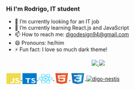 ### Hi I'm Rodrigo, IT student

- 🔭 I’m currently looking for an IT job
- 🌱 I’m currently learning React.js and JavaScript
- 📫 How to reach me: digodesign94@gmail.com
- 😄 Pronouns: he/him
- ⚡ Fun fact: I love so much dark theme!

<div align="center">
  <a href="https://github.com/rodrigodesigner94">
  <img height="180em" src="https://github-readme-stats.vercel.app/api?username=rodrigodesigner94&show_icons=true&theme=dark&include_all_commits=true&count_private=true"/>
  <img height="180em" src="https://github-readme-stats.vercel.app/api/top-langs/?username=rodrigodesigner94&layout=compact&langs_count=7&theme=dark"/>
</div>
  
  <div style="display: inline_block"><br>
  <img align="center" alt="digo-Js" height="30" width="40" src="https://raw.githubusercontent.com/devicons/devicon/master/icons/javascript/javascript-plain.svg">
  <img align="center" alt="digo-Ts" height="30" width="40" src="https://raw.githubusercontent.com/devicons/devicon/master/icons/typescript/typescript-plain.svg">
  <img align="center" alt="digo-React" height="30" width="40" src="https://raw.githubusercontent.com/devicons/devicon/master/icons/react/react-original.svg">
  <img align="center" alt="digo-HTML" height="30" width="40" src="https://raw.githubusercontent.com/devicons/devicon/master/icons/html5/html5-original.svg">
  <img align="center" alt="digo-CSS" height="30" width="40" src="https://raw.githubusercontent.com/devicons/devicon/master/icons/css3/css3-original.svg">
  <img align="center" alt="digo-nestjs" height="30" width="40" src="https://cdn.jsdelivr.net/gh/devicons/devicon/icons/nestjs/nestjs-plain.svg">
  </div>
